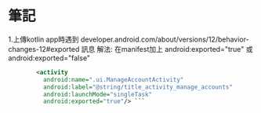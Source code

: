 # 筆記

1.上傳kotlin app時遇到 developer.android.com/about/versions/12/behavior-changes-12#exported 訊息
  解法: 在manifest加上 android:exported="true" 或 android:exported="false"
  ``` xml
          <activity
            android:name=".ui.ManageAccountActivity"
            android:label="@string/title_activity_manage_accounts"
            android:launchMode="singleTask"
            android:exported="true"/> ```
